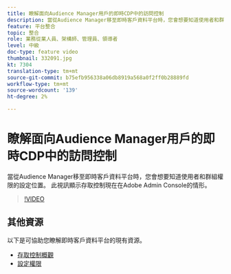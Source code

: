 ```yaml
---
title: 瞭解面向Audience Manager用戶的即時CDP中的訪問控制
description: 當從Audience Manager移至即時客戶資料平台時，您會想要知道使用者和群組權限的設定位置。 此視訊顯示存取控制現在在Adobe Admin Console的情形。
feature: 平台整合
topic: 整合
role: 業務從業人員、架構師、管理員、領導者
level: 中級
doc-type: feature video
thumbnail: 332091.jpg
kt: 7304
translation-type: tm+mt
source-git-commit: b75efb956338a06db8919a568a0f2ff0b28889fd
workflow-type: tm+mt
source-wordcount: '139'
ht-degree: 2%

---
```



# 瞭解面向Audience Manager用戶的即時CDP中的訪問控制

當從Audience Manager移至即時客戶資料平台時，您會想要知道使用者和群組權限的設定位置。 此視訊顯示存取控制現在在Adobe Admin Console的情形。

>[!VIDEO](https://video.tv.adobe.com/v/332091/?quality=12&learn=on)

## 其他資源

以下是可協助您瞭解即時客戶資料平台的現有資源。

* [存取控制概觀](https://experienceleague.adobe.com/docs/experience-platform/access-control/home.html?lang=en#access-control-hierarchy-and-workflow)
* [設定權限](https://experienceleague.adobe.com/docs/platform-learn/getting-started-for-data-architects-and-data-engineers/configure-permissions.html?lang=en)
